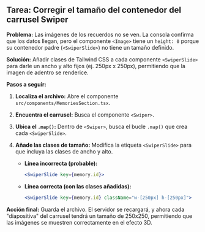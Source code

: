 ## Tarea: Corregir el tamaño del contenedor del carrusel Swiper

**Problema:** Las imágenes de los recuerdos no se ven. La consola confirma que los datos llegan, pero el componente `<Image>` tiene un `height: 0` porque su contenedor padre (`<SwiperSlide>`) no tiene un tamaño definido.

**Solución:** Añadir clases de Tailwind CSS a cada componente `<SwiperSlide>` para darle un ancho y alto fijos (ej. 250px x 250px), permitiendo que la imagen de adentro se renderice.

**Pasos a seguir:**

1.  **Localiza el archivo:** Abre el componente `src/components/MemoriesSection.tsx`.
2.  **Encuentra el carrusel:** Busca el componente `<Swiper>`.
3.  **Ubica el `.map()`:** Dentro de `<Swiper>`, busca el bucle `.map()` que crea cada `<SwiperSlide>`.
4.  **Añade las clases de tamaño:** Modifica la etiqueta `<SwiperSlide>` para que incluya las clases de ancho y alto.

    * **Línea incorrecta (probable):**
      ```jsx
      <SwiperSlide key={memory.id}>
      ```
    * **Línea correcta (con las clases añadidas):**
      ```jsx
      <SwiperSlide key={memory.id} className="w-[250px] h-[250px]">
      ```

**Acción final:** Guarda el archivo. El servidor se recargará, y ahora cada "diapositiva" del carrusel tendrá un tamaño de 250x250, permitiendo que las imágenes se muestren correctamente en el efecto 3D.